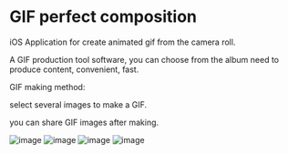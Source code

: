 GIF perfect composition
===============

iOS Application for create animated gif from the camera roll.


A GIF production tool software, you can choose from the album need to produce content, convenient, fast.

GIF making method:

select several images to make a GIF.

you can share GIF images after making.

![image](https://github.com/ntgod/GIFperfectcomposition/blob/master/gif-creator/Resources/gifcreat1.jpg)
![image](https://github.com/ntgod/GIFperfectcomposition/blob/master/gif-creator/Resources/gifcreat2.jpg)
![image](https://github.com/ntgod/GIFperfectcomposition/blob/master/gif-creator/Resources/gifcreat3.jpg)
![image](https://github.com/ntgod/GIFperfectcomposition/blob/master/gif-creator/Resources/gifcreat4.png)


<!--![video](https://github.com/ntgod/GIFperfectcomposition/blob/master/gif-creator/Resources/1080x1920.mp4)-->
